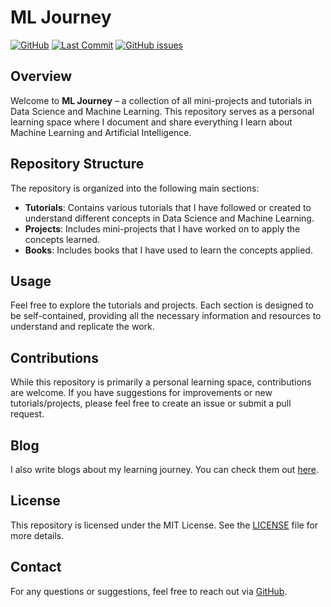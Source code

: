 # ML Journey

[![GitHub](https://img.shields.io/github/license/pythonicforge/ml-journey)](https://github.com/pythonicforge/ml-journey)
[![Last Commit](https://img.shields.io/github/last-commit/pythonicforge/ml-journey)](https://github.com/pythonicforge/ml-journey/commits/main)
[![GitHub issues](https://img.shields.io/github/issues/pythonicforge/ml-journey)](https://github.com/pythonicforge/ml-journey/issues)

## Overview

Welcome to **ML Journey** – a collection of all mini-projects and tutorials in Data Science and Machine Learning. This repository serves as a personal learning space where I document and share everything I learn about Machine Learning and Artificial Intelligence.

## Repository Structure

The repository is organized into the following main sections:

- **Tutorials**: Contains various tutorials that I have followed or created to understand different concepts in Data Science and Machine Learning.
- **Projects**: Includes mini-projects that I have worked on to apply the concepts learned.
- **Books**: Includes books that I have used to learn the concepts applied.

## Usage

Feel free to explore the tutorials and projects. Each section is designed to be self-contained, providing all the necessary information and resources to understand and replicate the work.

## Contributions

While this repository is primarily a personal learning space, contributions are welcome. If you have suggestions for improvements or new tutorials/projects, please feel free to create an issue or submit a pull request.

## Blog

I also write blogs about my learning journey. You can check them out [here](https://pythonicforge.github.io/blog/).

## License

This repository is licensed under the MIT License. See the [LICENSE](LICENSE) file for more details.

## Contact

For any questions or suggestions, feel free to reach out via [GitHub](https://github.com/pythonicforge).

